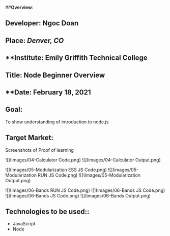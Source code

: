 ##**Overview**:
<br>


## **Developer**: Ngoc Doan
## **Place:** *Denver, CO*
## **Institute: Emily Griffith Technical College
## **Title**: Node Beginner Overview  
## **Date: February 18, 2021

## **Goal**:
To show understanding of introduction to node.js 

## **Target Market**: 
Screenshots of Proof of learning

![](images/04-Calculator Code.png)
![](images/04-Calculator Output.png) 

![](images/05-Modularization ESS JS Code.png)
![](images/05-Modularization RUN JS Code.png)
![](images/05-Modularization Output.png) 

![](images/06-Bands RUN JS Code.png) 
![](images/06-Bands JS Code.png)
![](images/06-Bands JS Code.png)
![](images/06-Bands Output.png)




## **Technologies to be used:**:
* JavaScript
* Node


